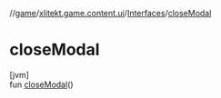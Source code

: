 //[game](../../../index.md)/[xlitekt.game.content.ui](../index.md)/[Interfaces](index.md)/[closeModal](close-modal.md)

# closeModal

[jvm]\
fun [closeModal](close-modal.md)()
